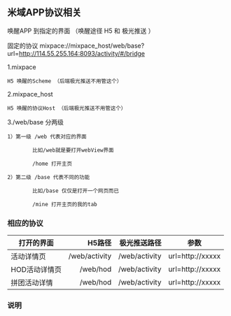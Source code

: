 ## 米域APP协议相关
唤醒APP 到指定的界面 （唤醒途径 H5 和 极光推送 ）

固定的协议 mixpace://mixpace_host/web/base?url=http://114.55.255.164:8093/activity/#/bridge

1.mixpace

    H5 唤醒的Scheme （后端极光推送不用管这个）
  
2.mixpace_host

    H5 唤醒的协议Host （后端极光推送不用管这个）
  
3./web/base 分两级
  
    1）第一级 /web 代表对应的界面 
  
            比如/web就是要打开webView界面
      
            /home 打开主页
      
    2）第二级 /base 代表不同的功能 
  
            比如/base 仅仅是打开一个网页而已
      
            /mine 打开主页的我的tab
      
### 相应的协议
| 打开的界面        | H5路径    | 极光推送路径    |  参数  |
| --------   | -----:  | -----:   | :----: |
| 活动详情页        | /web/activity    | /web/activity      |   url=http://xxxxx    |
| HOD活动详情页     | /web/hod     | /web/activity          |   url=http://xxxxx    |
| 拼团活动详情      | /web/hod      | /web/activity         |   url=http://xxxxx    |

### 说明

